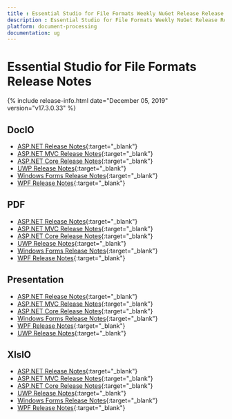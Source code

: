 ```yaml
---
title : Essential Studio for File Formats Weekly NuGet Release Release Notes  
description : Essential Studio for File Formats Weekly NuGet Release Release Notes  
platform: document-processing
documentation: ug
---
```


# Essential Studio for File Formats  Release Notes  

{% include release-info.html date="December 05, 2019" version="v17.3.0.33" %} 

## DocIO

* [ASP.NET Release Notes](/aspnet/release-notes/v17.3.0.33#docio){:target="_blank"}
* [ASP.NET MVC Release Notes](/aspnetmvc/release-notes/v17.3.0.33#docio){:target="_blank"}
* [ASP.NET Core Release Notes](/aspnet-core/release-notes/v17.3.0.33#docio){:target="_blank"}
* [UWP Release Notes](/uwp/release-notes/v17.3.0.33#docio){:target="_blank"}
* [Windows Forms Release Notes](/windowsforms/release-notes/v17.3.0.33#docio){:target="_blank"}
* [WPF Release Notes](/wpf/release-notes/v17.3.0.33#docio){:target="_blank"}


## PDF

* [ASP.NET Release Notes](/aspnet/release-notes/v17.3.0.33#pdf){:target="_blank"}
* [ASP.NET MVC Release Notes](/aspnetmvc/release-notes/v17.3.0.33#pdf){:target="_blank"}
* [ASP.NET Core Release Notes](/aspnet-core/release-notes/v17.3.0.33#pdf){:target="_blank"}
* [UWP Release Notes](/uwp/release-notes/v17.3.0.33#pdf){:target="_blank"}
* [Windows Forms Release Notes](/windowsforms/release-notes/v17.3.0.33#pdf){:target="_blank"}
* [WPF Release Notes](/wpf/release-notes/v17.3.0.33#pdf){:target="_blank"}


## Presentation

* [ASP.NET Release Notes](/aspnet/release-notes/v17.3.0.33#presentation){:target="_blank"}
* [ASP.NET MVC Release Notes](/aspnetmvc/release-notes/v17.3.0.33#presentation){:target="_blank"}
* [ASP.NET Core Release Notes](/aspnet-core/release-notes/v17.3.0.33#presentation){:target="_blank"}
* [Windows Forms Release Notes](/windowsforms/release-notes/v17.3.0.33#presentation){:target="_blank"}
* [WPF Release Notes](/wpf/release-notes/v17.3.0.33#presentation){:target="_blank"}
* [UWP Release Notes](/uwp/release-notes/v17.3.0.33#presentation){:target="_blank"}


## XlsIO

* [ASP.NET Release Notes](/aspnet/release-notes/v17.3.0.33#xlsio){:target="_blank"}
* [ASP.NET MVC Release Notes](/aspnetmvc/release-notes/v17.3.0.33#xlsio){:target="_blank"}
* [ASP.NET Core Release Notes](/aspnet-core/release-notes/v17.3.0.33#xlsio){:target="_blank"}
* [UWP Release Notes](/uwp/release-notes/v17.3.0.33#xlsio){:target="_blank"}
* [Windows Forms Release Notes](/windowsforms/release-notes/v17.3.0.33#xlsio){:target="_blank"}
* [WPF Release Notes](/wpf/release-notes/v17.3.0.33#xlsio){:target="_blank"}